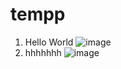 # tempp
1. Hello World ![image](https://user-images.githubusercontent.com/97437109/172594598-949b1ca1-5c8d-4197-a9e4-e12c683f5787.png)
2. hhhhhhh ![image](https://user-images.githubusercontent.com/97437109/172595010-5127e7e5-3358-4a9c-afc4-3126878345d7.png)


